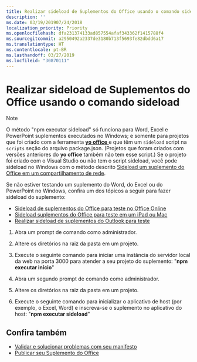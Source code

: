 ```yaml
---
title: Realizar sideload de Suplementos do Office usando o comando sideload
description: ''
ms.date: 03/19/201907/24/2018
localization_priority: Priority
ms.openlocfilehash: dfa231374133ad857554afaf343362f1415788f4
ms.sourcegitcommit: a2950492a2337de3180b713f5693fe82dbdd6a17
ms.translationtype: HT
ms.contentlocale: pt-BR
ms.lasthandoff: 03/27/2019
ms.locfileid: "30870111"
---
```

# <a name="sideload-office-add-ins-for-testing-using-the-sideload-command"></a>Realizar sideload de Suplementos do Office usando o **comando sideload**
 >[!NOTE]
>O método "npm executar sideload" só funciona para Word, Excel e PowerPoint suplementos executados no Windows; e somente para projetos que foi criado com a ferramenta [ **yo office** ](https://github.com/OfficeDev/generator-office) e que têm um `sideload` script na `scripts` seção do arquivo package.json. (Projetos que foram criados com versões anteriores do **yo office** também não tem esse script.) Se o projeto foi criado com o Visual Studio ou não tem o script sideload, você pode sideload no Windows com o método descrito [Sideload um suplemento do Office em um compartilhamento de rede](create-a-network-shared-folder-catalog-for-task-pane-and-content-add-ins.md).
>
> Se não estiver testando um suplemento do Word, do Excel ou do PowerPoint no Windows, confira um dos tópicos a seguir para fazer sideload do suplemento:
> 
> - [Sideload de suplementos do Office para teste no Office Online](sideload-office-add-ins-for-testing.md)
> - [Sideload suplementos do Office para teste em um iPad ou Mac](sideload-an-office-add-in-on-ipad-and-mac.md)
> - [Realizar sideload de suplementos do Outlook para teste](/outlook/add-ins/sideload-outlook-add-ins-for-testing)

1. Abra um prompt de comando como administrador.

2. Altere os diretórios na raiz da pasta em um projeto.

3. Execute o seguinte comando para iniciar uma instância do servidor local da web na porta 3000 para atender a seu projeto do suplemento: "**npm executar início**"

4. Abra um segundo prompt de comando como administrador.

5. Altere os diretórios na raiz da pasta em um projeto.

6. Execute o seguinte comando para inicializar o aplicativo de host (por exemplo, o Excel, Word) e inscreva-se o suplemento no aplicativo do host: "**npm executar sideload**"

## <a name="see-also"></a>Confira também

- [Validar e solucionar problemas com seu manifesto](troubleshoot-manifest.md)
- [Publicar seu Suplemento do Office](../publish/publish.md)
